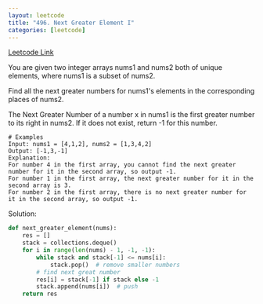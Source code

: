 ```yaml
---
layout: leetcode
title: "496. Next Greater Element I"
categories: [leetcode]
---
```


[Leetcode Link](https://leetcode.com/problems/subarray-sum-equals-k/)

You are given two integer arrays nums1 and nums2 both of unique elements, where nums1 is a subset of nums2.

Find all the next greater numbers for nums1's elements in the corresponding places of nums2.

The Next Greater Number of a number x in nums1 is the first greater number to its right in nums2. If it does not exist, return -1 for this number.

```
# Examples
Input: nums1 = [4,1,2], nums2 = [1,3,4,2]
Output: [-1,3,-1]
Explanation:
For number 4 in the first array, you cannot find the next greater number for it in the second array, so output -1.
For number 1 in the first array, the next greater number for it in the second array is 3.
For number 2 in the first array, there is no next greater number for it in the second array, so output -1.
```

Solution: 

```python
def next_greater_element(nums):
    res = []
    stack = collections.deque()
    for i in range(len(nums) - 1, -1, -1):
        while stack and stack[-1] <= nums[i]:
            stack.pop()  # remove smaller numbers
        # find next great number
        res[i] = stack[-1] if stack else -1
        stack.append(nums[i])  # push
    return res
```
